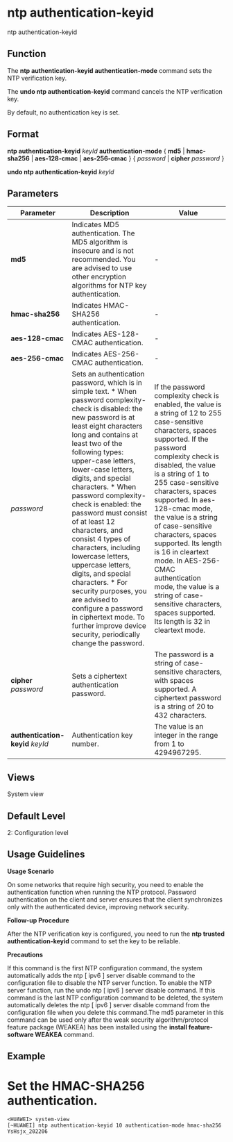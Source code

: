ntp authentication-keyid
========================

ntp authentication-keyid

Function
--------



The **ntp authentication-keyid authentication-mode** command sets the NTP verification key.

The **undo ntp authentication-keyid** command cancels the NTP verification key.



By default, no authentication key is set.


Format
------

**ntp authentication-keyid** *keyId* **authentication-mode** { **md5** | **hmac-sha256** | **aes-128-cmac** | **aes-256-cmac** } { *password* | **cipher** *password* }

**undo ntp authentication-keyid** *keyId*


Parameters
----------

| Parameter | Description | Value |
| --- | --- | --- |
| **md5** | Indicates MD5 authentication.  The MD5 algorithm is insecure and is not recommended. You are advised to use other encryption algorithms for NTP key authentication. | - |
| **hmac-sha256** | Indicates HMAC-SHA256 authentication. | - |
| **aes-128-cmac** | Indicates AES-128-CMAC authentication. | - |
| **aes-256-cmac** | Indicates AES-256-CMAC authentication. | - |
| *password* | Sets an authentication password, which is in simple text.   * When password complexity-check is disabled: the new password is at least eight characters long and contains at least two of the following types: upper-case letters, lower-case letters, digits, and special characters. * When password complexity-check is enabled: the password must consist of at least 12 characters, and consist 4 types of characters, including lowercase letters, uppercase letters, digits, and special characters. * For security purposes, you are advised to configure a password in ciphertext mode. To further improve device security, periodically change the password. | If the password complexity check is enabled, the value is a string of 12 to 255 case-sensitive characters, spaces supported.  If the password complexity check is disabled, the value is a string of 1 to 255 case-sensitive characters, spaces supported.  In aes-128-cmac mode, the value is a string of case-sensitive characters, spaces supported. Its length is 16 in cleartext mode.  In AES-256-CMAC authentication mode, the value is a string of case-sensitive characters, spaces supported. Its length is 32 in cleartext mode. |
| **cipher** *password* | Sets a ciphertext authentication password. | The password is a string of case-sensitive characters, with spaces supported. A ciphertext password is a string of 20 to 432 characters. |
| **authentication-keyid** *keyId* | Authentication key number. | The value is an integer in the range from 1 to 4294967295. |



Views
-----

System view


Default Level
-------------

2: Configuration level


Usage Guidelines
----------------

**Usage Scenario**

On some networks that require high security, you need to enable the authentication function when running the NTP protocol. Password authentication on the client and server ensures that the client synchronizes only with the authenticated device, improving network security.

**Follow-up Procedure**



After the NTP verification key is configured, you need to run the **ntp trusted authentication-keyid** command to set the key to be reliable.



**Precautions**



If this command is the first NTP configuration command, the system automatically adds the ntp [ ipv6 ] server disable command to the configuration file to disable the NTP server function. To enable the NTP server function, run the undo ntp [ ipv6 ] server disable command. If this command is the last NTP configuration command to be deleted, the system automatically deletes the ntp [ ipv6 ] server disable command from the configuration file when you delete this command.The md5 parameter in this command can be used only after the weak security algorithm/protocol feature package (WEAKEA) has been installed using the **install feature-software WEAKEA** command.




Example
-------

# Set the HMAC-SHA256 authentication.
```
<HUAWEI> system-view
[~HUAWEI] ntp authentication-keyid 10 authentication-mode hmac-sha256 YsHsjx_202206

```